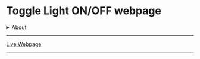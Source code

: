 # Toggle Light ON/OFF webpage

<details>
<summary>About</summary>
<p>A Simple Light turn ON/OFF page</p>
<p>By clicking on bulb icon toggle in ON/OFF</p>
</details>

---

[Live Webpage](https://mellow-pixie-83e981.netlify.app/ "Toggle Light ON/OFF")

---
